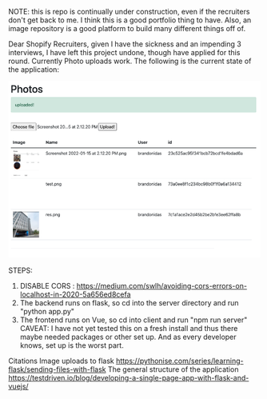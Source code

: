 NOTE: this is repo is continually under construction, even if the recruiters don't get back to me. I think this is a good portfolio thing to have. Also, an image repository is a good platform to build many different things off of.

Dear Shopify Recruiters, given I have the sickness and an impending 3 interviews, I have left this project undone, though have applied for this round. Currently Photo uploads work. The following is the current state of the application:

![alt text](result_so_far.png "Current State")

STEPS:
1. DISABLE CORS : https://medium.com/swlh/avoiding-cors-errors-on-localhost-in-2020-5a656ed8cefa
2. The backend runs on flask, so cd into the server directory and run "python app.py"
3. The frontend runs on Vue, so cd into client and run "npm run server"
CAVEAT: I have not yet tested this on a fresh install and thus there maybe needed packages or other set up. And as every developer knows, set up is the worst part.

Citations
Image uploads to flask https://pythonise.com/series/learning-flask/sending-files-with-flask
The general structure of the application https://testdriven.io/blog/developing-a-single-page-app-with-flask-and-vuejs/
